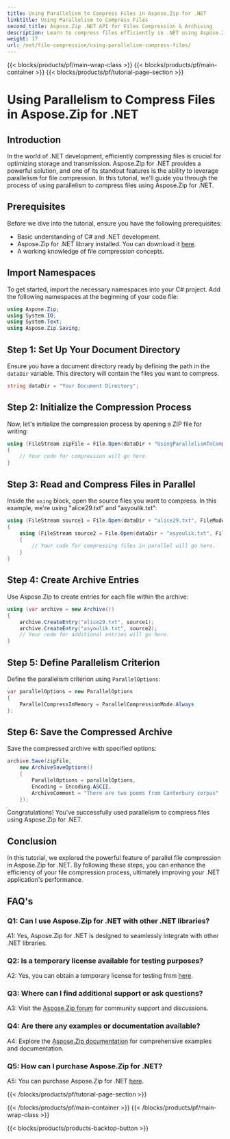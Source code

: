 ```yaml
---
title: Using Parallelism to Compress Files in Aspose.Zip for .NET
linktitle: Using Parallelism to Compress Files
second_title: Aspose.Zip .NET API for Files Compression & Archiving
description: Learn to compress files efficiently in .NET using Aspose.Zip. Harness the power of parallelism with our step-by-step tutorial.
weight: 17
url: /net/file-compression/using-parallelism-compress-files/
---
```


{{< blocks/products/pf/main-wrap-class >}}
{{< blocks/products/pf/main-container >}}
{{< blocks/products/pf/tutorial-page-section >}}

# Using Parallelism to Compress Files in Aspose.Zip for .NET

## Introduction

In the world of .NET development, efficiently compressing files is crucial for optimizing storage and transmission. Aspose.Zip for .NET provides a powerful solution, and one of its standout features is the ability to leverage parallelism for file compression. In this tutorial, we'll guide you through the process of using parallelism to compress files using Aspose.Zip for .NET.

## Prerequisites

Before we dive into the tutorial, ensure you have the following prerequisites:

- Basic understanding of C# and .NET development.
- Aspose.Zip for .NET library installed. You can download it [here](https://releases.aspose.com/zip/net/).
- A working knowledge of file compression concepts.

## Import Namespaces

To get started, import the necessary namespaces into your C# project. Add the following namespaces at the beginning of your code file:

```csharp
using Aspose.Zip;
using System.IO;
using System.Text;
using Aspose.Zip.Saving;
```

## Step 1: Set Up Your Document Directory

Ensure you have a document directory ready by defining the path in the `dataDir` variable. This directory will contain the files you want to compress.

```csharp
string dataDir = "Your Document Directory";
```

## Step 2: Initialize the Compression Process

Now, let's initialize the compression process by opening a ZIP file for writing:

```csharp
using (FileStream zipFile = File.Open(dataDir + "UsingParallelismToCompressFiles_out.zip", FileMode.Create))
{
    // Your code for compression will go here.
}
```

## Step 3: Read and Compress Files in Parallel

Inside the `using` block, open the source files you want to compress. In this example, we're using "alice29.txt" and "asyoulik.txt":

```csharp
using (FileStream source1 = File.Open(dataDir + "alice29.txt", FileMode.Open, FileAccess.Read))
{
    using (FileStream source2 = File.Open(dataDir + "asyoulik.txt", FileMode.Open, FileAccess.Read))
    {
        // Your code for compressing files in parallel will go here.
    }
}
```

## Step 4: Create Archive Entries

Use Aspose.Zip to create entries for each file within the archive:

```csharp
using (var archive = new Archive())
{
    archive.CreateEntry("alice29.txt", source1);
    archive.CreateEntry("asyoulik.txt", source2);
    // Your code for additional entries will go here.
}
```

## Step 5: Define Parallelism Criterion

Define the parallelism criterion using `ParallelOptions`:

```csharp
var parallelOptions = new ParallelOptions
{
    ParallelCompressInMemory = ParallelCompressionMode.Always
};
```

## Step 6: Save the Compressed Archive

Save the compressed archive with specified options:

```csharp
archive.Save(zipFile,
    new ArchiveSaveOptions()
    {
        ParallelOptions = parallelOptions,
        Encoding = Encoding.ASCII,
        ArchiveComment = "There are two poems from Canterbury corpus"
    });
```

Congratulations! You've successfully used parallelism to compress files using Aspose.Zip for .NET.

## Conclusion

In this tutorial, we explored the powerful feature of parallel file compression in Aspose.Zip for .NET. By following these steps, you can enhance the efficiency of your file compression process, ultimately improving your .NET application's performance.

## FAQ's

### Q1: Can I use Aspose.Zip for .NET with other .NET libraries?

A1: Yes, Aspose.Zip for .NET is designed to seamlessly integrate with other .NET libraries.

### Q2: Is a temporary license available for testing purposes?

A2: Yes, you can obtain a temporary license for testing from [here](https://purchase.aspose.com/temporary-license/).

### Q3: Where can I find additional support or ask questions?

A3: Visit the [Aspose.Zip forum](https://forum.aspose.com/c/zip/37) for community support and discussions.

### Q4: Are there any examples or documentation available?

A4: Explore the [Aspose.Zip documentation](https://reference.aspose.com/zip/net/) for comprehensive examples and documentation.

### Q5: How can I purchase Aspose.Zip for .NET?

A5: You can purchase Aspose.Zip for .NET [here](https://purchase.aspose.com/buy).

{{< /blocks/products/pf/tutorial-page-section >}}

{{< /blocks/products/pf/main-container >}}
{{< /blocks/products/pf/main-wrap-class >}}

{{< blocks/products/products-backtop-button >}}
